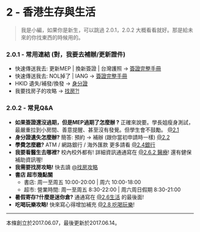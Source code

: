 # 2 - 香港生存與生活

> 我是小編，如果你是新生，可以跳過 2.0.1，2.0.2 大概看看就好。那是給未來的你找東西的時候用的。

### 2.0.1 - 常用連結 \(對，我要去補辦/更新證件\)

* 快速傳送我去: 更新MEP \| 換新簽證 \| 台灣護照 → [簽證完整手冊](/21-qian-zheng-wan-zheng-shou-ce.md)
* 快速傳送我去: NOL掉了 \| IANG → [簽證完整手冊](/21-qian-zheng-wan-zheng-shou-ce.md)
* HKID 遺失/補發/換發 → [身分證](/22-shen-fen-zheng.md)
* 我要找房子的攻略 → [找房?!](/25-sheng-huo.md)

### **2.0.2 - 常見Q&A**

* **如果簽證還沒過期，但是MEP過期了怎麼辦 ?**
  正確來說要。學長姐瘦身測試，最嚴重拉到小房間、善意提醒、甚至沒有發覺。但學生會不鼓勵。 [@2.1](/21-qian-zheng-wan-zheng-shou-ce.md)
* **身分證遺失怎麼辦?**
  簡答: 預約 -&gt; 補辦 \(跟你當初申請時一樣\) [@2.2](/22-shen-fen-zheng.md)
* **學費怎麼繳?**
  ATM / 網路銀行 / 海外匯款 更多請看 [@2.4銀行](/2-4-yin-xing-and-ba-da-tong.md)
* **我要看醫生去哪裡?**
  校內校外都有! 詳細資訊通通寫在 [@2.6.2 醫療](/25-sheng-huo.md)! 還有健保補助資訊喔!
* **我需要找房攻略!**
  快去讀 [@找房攻略](/2-5-zhao-623f3f21.md)
* **書店 超市幾點關**
  - 書店: 周一至周五 10:00-20:00 \| 周六 10:00-18:00
  - 超市: 營業時間: 周一至周五 8:30-22:00 \| 周六周日假期 8:30-21:00
* **暑假寄存?什麼是迷你倉?**
  通通寫在 [@2.6生活](/25-sheng-huo.md) 的最後面!
* **吃喝玩樂攻略!**
  快來寫心得增加補充 [@2.8 吃喝玩樂](/2-6-chi-he-wan-le.md)!









---

本條創立於2017.06.07，最後更新於2017.06.14。

